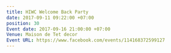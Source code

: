 ```yaml
---
title: HIWC Welcome Back Party
date: 2017-09-11 09:22:00 +07:00
position: 30
Event date: 2017-09-16 21:00:00 +07:00
Venue: Maison de Tet decor
Event URL: https://www.facebook.com/events/114168372599127
---
```


